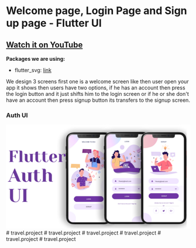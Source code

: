 # Welcome page, Login Page and Sign up page - Flutter UI

## [Watch it on YouTube](https://youtu.be/ExKYjqgswJg)

**Packages we are using:**

- flutter_svg: [link](https://pub.dev/packages/flutter_svg)

We design 3 screens first one is a welcome screen like then user open your app it shows then users have two options, if he has an account then press the login button and it just shifts him to the login screen or if he or she don't have an account then press signup button its transfers to the signup screen.

### Auth UI

![App UI](/UI.png)
#   t r a v e l . p r o j e c t 
 
 #   t r a v e l . p r o j e c t 
 
 #   t r a v e l . p r o j e c t 
 
 #   t r a v e l . p r o j e c t 
 
 #   t r a v e l . p r o j e c t 
 
 #   t r a v e l . p r o j e c t 
 
 